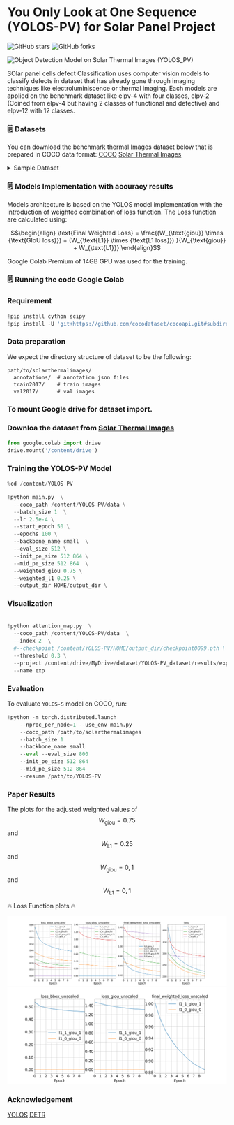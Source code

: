 
# You Only Look at One Sequence (YOLOS-PV) for Solar Panel Project

![GitHub stars](https://img.shields.io/github/stars/tella26/YOLOS-PV?style=social)
![GitHub forks](https://img.shields.io/github/forks/tella26/YOLOS-PV?style=social)


![Object Detection Model on Solar Thermal Images (YOLOS_PV)](visualization/YOLOS-PV.png) 

SOlar panel cells defect Classification uses computer vision models to classify defects in dataset that has already gone through imaging techniques like electroluminiscence or thermal imaging. Each models are applied on the benchmark dataset like elpv-4 with four classes, elpv-2 (Coined from elpv-4 but having 2 classes of functional and defective) and elpv-12 with 12 classes.

### 🗒 Datasets
You can download the benchmark thermal Images dataset below that is prepared
 in COCO data format: [COCO](http://cocodataset.org/)
[Solar Thermal Images](https://drive.google.com/drive/folders/1VJOP50Ll01DgL3Gl4sVYWL7HVlzmoNy-?usp=share_link)


<details>
  <summary>Sample Dataset </summary>
<p>
  
    Solar Thermal Images sample dataset with background segmentation.
</p>
 <img src="visualization/thermal_image.png" alt="dataset">
</details>

### 🗒 Models Implementation with accuracy results


Models architecture is based on the YOLOS model implementation with the introduction of weighted combination of loss function.
The Loss function are calculated using:

$$\begin{align}
 \text{Final Weighted Loss} = \frac{(W_{\text{giou}} \times {\text{GIoU loss}}) + (W_{\text{L1}} \times {\text{L1 loss}}) }{W_{\text{giou}} + W_{\text{L1}}}
 \end{align}$$

Google Colab Premium of 14GB GPU was used for the training.


### 🗒 Running the code Google Colab

<!--##########################################################################################-->

### Requirement

```python
!pip install cython scipy
!pip install -U 'git+https://github.com/cocodataset/cocoapi.git#subdirectory=PythonAPI'
```

### Data preparation
We expect the directory structure of dataset to be the following:
```
path/to/solarthermalimages/
  annotations/  # annotation json files
  train2017/    # train images
  val2017/      # val images
``` 
### To mount Google drive for dataset import. 
### Downloa the dataset from [Solar Thermal Images](https://drive.google.com/drive/folders/1VJOP50Ll01DgL3Gl4sVYWL7HVlzmoNy-?usp=share_link)

```python
from google.colab import drive
drive.mount('/content/drive')
```

### Training the YOLOS-PV Model


```python
%cd /content/YOLOS-PV
```

```python
!python main.py  \
  --coco_path /content/YOLOS-PV/data \
  --batch_size 1  \
  --lr 2.5e-4 \
  --start_epoch 50 \
  --epochs 100 \
  --backbone_name small  \
  --eval_size 512 \
  --init_pe_size 512 864 \
  --mid_pe_size 512 864  \
  --weighted_giou 0.75 \
  --weighted_l1 0.25 \
  --output_dir HOME/output_dir \
  ```


### Visualization

```python

!python attention_map.py  \
  --coco_path /content/YOLOS-PV/data  \
  --index 2  \
  #--checkpoint /content/YOLOS-PV/HOME/output_dir/checkpoint0099.pth \
  --threshold 0.3 \
  --project /content/drive/MyDrive/dataset/YOLOS-PV_dataset/results/exp13 \
  --name exp

```



### Evaluation

To evaluate `YOLOS-S` model on COCO, run:
```python
!python -m torch.distributed.launch 
    --nproc_per_node=1 --use_env main.py 
    --coco_path /path/to/solarthermalimages
    --batch_size 1 
    --backbone_name small 
    --eval --eval_size 800 
    --init_pe_size 512 864 
    --mid_pe_size 512 864 
    --resume /path/to/YOLOS-PV
```


<!--##########################################################################################-->

### Paper Results
The plots for the adjusted weighted values of $$ \begin{equation} W_{\text{giou}} = 0.75 \end{equation}$$ and $$ \begin{equation} W_{\text{L1}} = 0.25 \end{equation} $$
and $$\begin{equation} W_{\text{giou}} = 0,1 \end{equation}$$ and $$\begin{equation} W_{\text{L1}} = 0,1 \end{equation}$$

 🔥 Loss Function plots 🔥

 <img src="visualization/visualization_weighted_loss.png" alt="Loss Function">

 <img src="visualization/visualization_weighted_loss_0_0.png" alt="Loss">


<!--##########################################################################################-->


### Acknowledgement
[YOLOS](https://github.com/hustvl/YOLOS)
[DETR](https://github.com/facebookresearch/detr)


